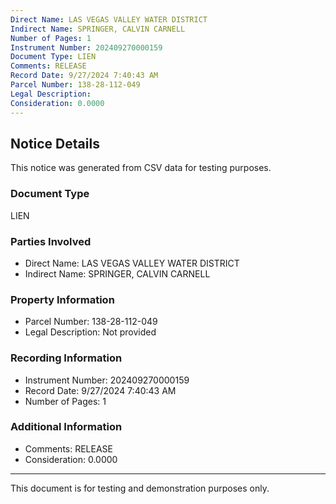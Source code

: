 ```yaml
---
Direct Name: LAS VEGAS VALLEY WATER DISTRICT
Indirect Name: SPRINGER, CALVIN CARNELL
Number of Pages: 1
Instrument Number: 202409270000159
Document Type: LIEN
Comments: RELEASE
Record Date: 9/27/2024 7:40:43 AM
Parcel Number: 138-28-112-049
Legal Description: 
Consideration: 0.0000
---
```


## Notice Details

This notice was generated from CSV data for testing purposes.

### Document Type
LIEN

### Parties Involved
- Direct Name: LAS VEGAS VALLEY WATER DISTRICT
- Indirect Name: SPRINGER, CALVIN CARNELL

### Property Information
- Parcel Number: 138-28-112-049
- Legal Description: Not provided

### Recording Information
- Instrument Number: 202409270000159
- Record Date: 9/27/2024 7:40:43 AM
- Number of Pages: 1

### Additional Information
- Comments: RELEASE
- Consideration: 0.0000

---

This document is for testing and demonstration purposes only.
